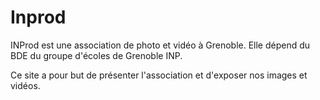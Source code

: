 # Inprod

<!-- [![Build Status](https://travis-ci.com/AlexisSonolet/inprod.svg?branch=master)](https://travis-ci.com/AlexisSonolet/inprod) -->


INProd est une association de photo et vidéo à Grenoble. Elle dépend du BDE du groupe d'écoles de Grenoble INP.

Ce site a pour but de présenter l'association et d'exposer nos images et vidéos.
